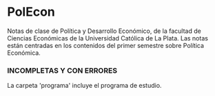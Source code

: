 # PolEcon
Notas de clase de Política y Desarrollo Económico, de la facultad de Ciencias Económicas de la Universidad Católica de La Plata. Las notas están centradas en los contenidos del primer semestre sobre Política Económica.
### INCOMPLETAS Y CON ERRORES
La carpeta 'programa' incluye el programa de estudio.

